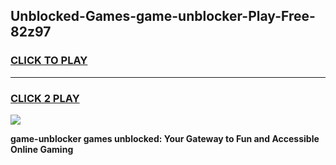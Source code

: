 
## Unblocked-Games-game-unblocker-Play-Free-82z97
<h3>
<a href="https://premium76.site?title=game-unblocker&ref=09A">CLICK TO PLAY</a></h3>
<hr>

<h3>
<a href="https://premium76.site?title=game-unblocker&ref=09A">CLICK 2 PLAY</a>
  
</h3>

<a href="https://premium76.site?title=game-unblocker&ref=09A"><img src="https://clearcache.store/games.png"></a>


**game-unblocker games unblocked: Your Gateway to Fun and Accessible Online Gaming**
